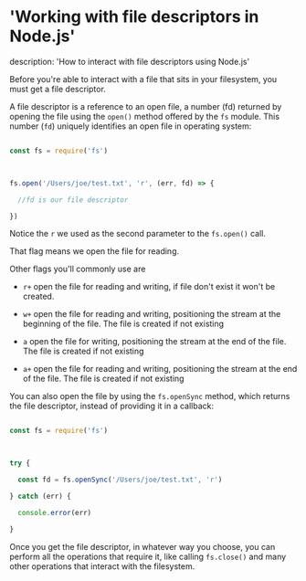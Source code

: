 





# 'Working with file descriptors in Node.js'

description: 'How to interact with file descriptors using Node.js'





Before you're able to interact with a file that sits in your filesystem, you must get a file descriptor.



A file descriptor is a reference to an open file, a number (fd) returned by opening the file using the `open()` method offered by the `fs` module. This number (`fd`) uniquely identifies an open file in operating system:



```js

const fs = require('fs')



fs.open('/Users/joe/test.txt', 'r', (err, fd) => {

  //fd is our file descriptor

})

```



Notice the `r` we used as the second parameter to the `fs.open()` call.



That flag means we open the file for reading.



Other flags you'll commonly use are



* `r+` open the file for reading and writing, if file don't exist it won't be created.

* `w+` open the file for reading and writing, positioning the stream at the beginning of the file. The file is created if not existing

* `a` open the file for writing, positioning the stream at the end of the file. The file is created if not existing

* `a+` open the file for reading and writing, positioning the stream at the end of the file. The file is created if not existing



You can also open the file by using the `fs.openSync` method, which returns the file descriptor, instead of providing it in a callback:



```js

const fs = require('fs')



try {

  const fd = fs.openSync('/Users/joe/test.txt', 'r')

} catch (err) {

  console.error(err)

}

```



Once you get the file descriptor, in whatever way you choose, you can perform all the operations that require it, like calling `fs.close()` and many other operations that interact with the filesystem.

